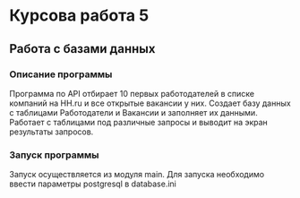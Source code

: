 # Курсова работа 5 

## Работа с базами данных


### Описание программы
Программа по API отбирает 10 первых работодателей в списке компаний на HH.ru и все открытые вакансии у них.
Создает базу данных с таблицами Работодатели и Вакансии и заполняет их данными.
Работает с таблицами под различные запросы и выводит на экран результаты запросов.


### Запуск программы
Запуск осуществляется из модуля main.
Для запуска необходимо ввести параметры postgresql в database.ini 





